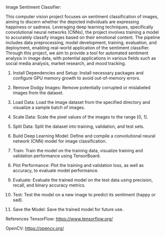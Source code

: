 Image Sentiment Classifier:

This computer vision project focuses on sentiment classification of images, aiming to discern whether the depicted individuals are expressing happiness or sadness. Leveraging deep learning techniques, specifically convolutional neural networks (CNNs), the project involves training a model to accurately classify images based on their emotional content. The pipeline includes data preprocessing, model development, training, evaluation, and deployment, enabling real-world application of the sentiment classifier. Through this project, we aim to provide a tool for automated sentiment analysis in image data, with potential applications in various fields such as social media analysis, market research, and mood tracking.


1. Install Dependencies and Setup: Install necessary packages and configure GPU memory growth to avoid out-of-memory errors.

2. Remove Dodgy Images: Remove potentially corrupted or mislabeled images from the dataset.

3. Load Data: Load the image dataset from the specified directory and visualize a sample batch of images.

4. Scale Data: Scale the pixel values of the images to the range [0, 1].

5. Split Data: Split the dataset into training, validation, and test sets.

6. Build Deep Learning Model: Define and compile a convolutional neural network (CNN) model for image classification.

7. Train: Train the model on the training data, visualize training and validation performance using TensorBoard.

8. Plot Performance: Plot the training and validation loss, as well as accuracy, to evaluate model performance.

9. Evaluate: Evaluate the trained model on the test data using precision, recall, and binary accuracy metrics.

10. Test: Test the model on a new image to predict its sentiment (happy or sad).

11. Save the Model: Save the trained model for future use.

References
TensorFlow: https://www.tensorflow.org/

OpenCV: https://opencv.org/
